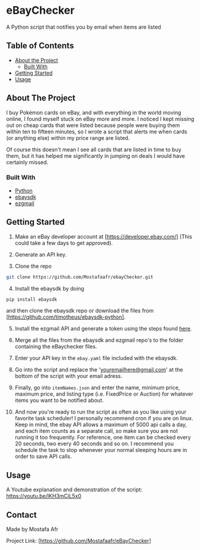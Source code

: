 <h1> eBayChecker</h1>
<p> A Python script that notifies you by email when items are listed </p>

<!-- TABLE OF CONTENTS -->
## Table of Contents

* [About the Project](#about-the-project)
  * [Built With](#built-with)
* [Getting Started](#getting-started)
* [Usage](#usage)




<!-- ABOUT THE PROJECT -->
## About The Project

I buy Pokémon cards on eBay, and with everything in the world moving online, I found myself stuck on eBay more and more. I noticed I kept missing out on cheap cards that were listed because people were buying them within ten to fifteen minutes, so I wrote a script that alerts me when cards (or anything else) within my price range are listed. 

Of course this doesn't mean I see all cards that are listed in time to buy them, but it has helped me significantly in jumping on deals I would have certainly missed.

### Built With
* [Python](https://www.python.org/)
* [ebaysdk](https://github.com/timotheus/ebaysdk-python)
* [ezgmail](https://ezgmail.readthedocs.io/en/latest/)


<!-- GETTING STARTED -->
## Getting Started

1. Make an eBay developer account at [https://developer.ebay.com/] (This could take a few days to get approved).

2. Generate an API key.

3. Clone the repo
```sh
git clone https://github.com/Mostafaafr/ebayChecker.git
```
4. Install the ebaysdk by doing
```sh
pip install ebaysdk
```
and then clone the ebaysdk repo or download the files from [https://github.com/timotheus/ebaysdk-python].

5. Install the ezgmail API and generate a token using the steps found [here](https://ezgmail.readthedocs.io/en/latest/).

6. Merge  all the files from the ebaysdk and ezgmail repo's to the folder containing the eBaychecker files.

7. Enter your API key in the `ebay.yaml` file included with the ebaysdk.

8. Go into the script and replace the 'youremailhere@gmail.com' at the bottom of the script with your email adress.

9.  Finally, go into `itemNames.json` and enter the name, minimum price, maximum price, and listing type (i.e. FixedPrice or Auction) for whatever items you want to be notified about. 

10. And now you're ready to run the script as often as you like using your favorite task scheduler! I personally recommend cron if you are on linux. Keep in mind, the ebay API allows a maximum of 5000 api calls a day, and each item counts as a separate call, so make sure you are not running it too frequently. For reference, one item can be checked every 20 seconds, two every 40 seconds and so on. I recommend you schedule the task to stop whenever your normal sleeping hours are in order to save API calls. 




<!-- USAGE EXAMPLES -->
## Usage
A Youtube explanation and demonstration of the script: https://youtu.be/lKH3mCiL5x0




<!-- CONTACT -->
## Contact

Made by Mostafa Afr 

Project Link: [https://github.com/Mostafaafr/eBayChecker]
